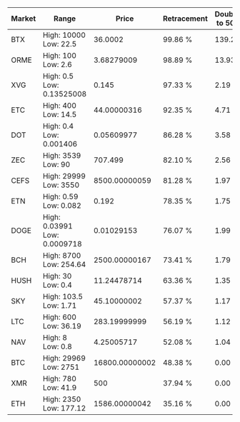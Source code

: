 | Market | Range | Price| Retracement | Doubles to 50% |
| --- | --- | --- | --- | --- |
| BTX | High: 10000<br />Low: 22.5 | 36.0002 | 99.86 % | 139.20 |
| ORME | High: 100<br />Low: 2.6 | 3.68279009 | 98.89 % | 13.93 |
| XVG | High: 0.5<br />Low: 0.13525008 | 0.145 | 97.33 % | 2.19 |
| ETC | High: 400<br />Low: 14.5 | 44.00000316 | 92.35 % | 4.71 |
| DOT | High: 0.4<br />Low: 0.001406 | 0.05609977 | 86.28 % | 3.58 |
| ZEC | High: 3539<br />Low: 90 | 707.499 | 82.10 % | 2.56 |
| CEFS | High: 29999<br />Low: 3550 | 8500.00000059 | 81.28 % | 1.97 |
| ETN | High: 0.59<br />Low: 0.082 | 0.192 | 78.35 % | 1.75 |
| DOGE | High: 0.03991<br />Low: 0.0009718 | 0.01029153 | 76.07 % | 1.99 |
| BCH | High: 8700<br />Low: 254.64 | 2500.00000167 | 73.41 % | 1.79 |
| HUSH | High: 30<br />Low: 0.4 | 11.24478714 | 63.36 % | 1.35 |
| SKY | High: 103.5<br />Low: 1.71 | 45.10000002 | 57.37 % | 1.17 |
| LTC | High: 600<br />Low: 36.19 | 283.19999999 | 56.19 % | 1.12 |
| NAV | High: 8<br />Low: 0.8 | 4.25005717 | 52.08 % | 1.04 |
| BTC | High: 29969<br />Low: 2751 | 16800.00000002 | 48.38 % | 0.00 |
| XMR | High: 780<br />Low: 41.9 | 500 | 37.94 % | 0.00 |
| ETH | High: 2350<br />Low: 177.12 | 1586.00000042 | 35.16 % | 0.00 |
